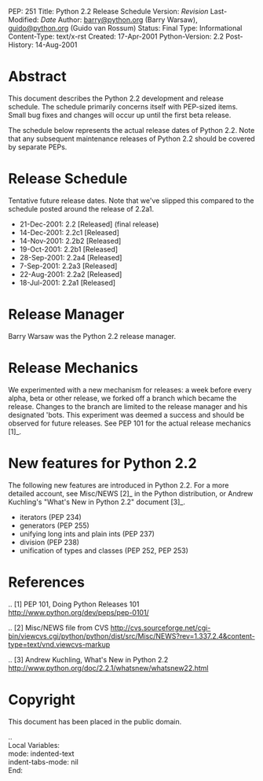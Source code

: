 PEP: 251
Title: Python 2.2 Release Schedule
Version: $Revision$
Last-Modified: $Date$
Author: barry@python.org (Barry Warsaw), guido@python.org (Guido van Rossum)
Status: Final
Type: Informational
Content-Type: text/x-rst
Created: 17-Apr-2001
Python-Version: 2.2
Post-History: 14-Aug-2001


Abstract
========

This document describes the Python 2.2 development and release
schedule.  The schedule primarily concerns itself with PEP-sized
items.  Small bug fixes and changes will occur up until the first
beta release.

The schedule below represents the actual release dates of Python
2.2.  Note that any subsequent maintenance releases of Python 2.2
should be covered by separate PEPs.


Release Schedule
================

Tentative future release dates.  Note that we've slipped this
compared to the schedule posted around the release of 2.2a1.

* 21-Dec-2001: 2.2   [Released] (final release)
* 14-Dec-2001: 2.2c1 [Released]
* 14-Nov-2001: 2.2b2 [Released]
* 19-Oct-2001: 2.2b1 [Released]
* 28-Sep-2001: 2.2a4 [Released]
* 7-Sep-2001: 2.2a3 [Released]
* 22-Aug-2001: 2.2a2 [Released]
* 18-Jul-2001: 2.2a1 [Released]


Release Manager
===============

Barry Warsaw was the Python 2.2 release manager.


Release Mechanics
=================

We experimented with a new mechanism for releases: a week before
every alpha, beta or other release, we forked off a branch which
became the release.  Changes to the branch are limited to the
release manager and his designated 'bots.  This experiment was
deemed a success and should be observed for future releases.  See
PEP 101 for the actual release mechanics [1]_.


New features for Python 2.2
===========================

The following new features are introduced in Python 2.2.  For a
more detailed account, see Misc/NEWS [2]_ in the Python
distribution, or Andrew Kuchling's "What's New in Python 2.2"
document [3]_.

- iterators (PEP 234)
- generators (PEP 255)
- unifying long ints and plain ints (PEP 237)
- division (PEP 238)
- unification of types and classes (PEP 252, PEP 253)


References
==========

.. [1] PEP 101, Doing Python Releases 101
       http://www.python.org/dev/peps/pep-0101/

.. [2] Misc/NEWS file from CVS
       http://cvs.sourceforge.net/cgi-bin/viewcvs.cgi/python/python/dist/src/Misc/NEWS?rev=1.337.2.4&content-type=text/vnd.viewcvs-markup

.. [3] Andrew Kuchling, What's New in Python 2.2
       http://www.python.org/doc/2.2.1/whatsnew/whatsnew22.html


Copyright
=========

This document has been placed in the public domain.



..  
  Local Variables:  
  mode: indented-text  
  indent-tabs-mode: nil  
  End:  
